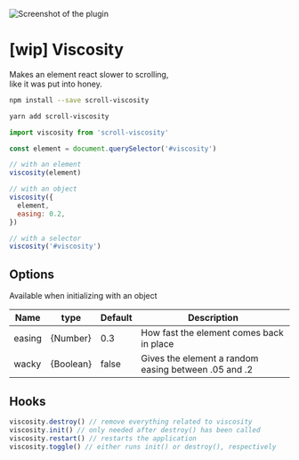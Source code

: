 ![Screenshot of the plugin](https://i.ibb.co/CBnbxXQ/screenshot.jpg "Screenshot")

# [wip] Viscosity

Makes an element react slower to scrolling,  
like it was put into honey.

```bash
npm install --save scroll-viscosity
```

```bash
yarn add scroll-viscosity
```

```javascript
import viscosity from 'scroll-viscosity'

const element = document.querySelector('#viscosity')

// with an element
viscosity(element)

// with an object
viscosity({
  element,
  easing: 0.2,
})

// with a selector
viscosity('#viscosity')
```

## Options
Available when initializing with an object

| Name   | type      | Default | Description                                          |
| ------ | --------- | ------- | ---------------------------------------------------- |
| easing | {Number}  | 0.3     | How fast the element comes back in place             |
| wacky  | {Boolean} | false   | Gives the element a random easing between .05 and .2 |

## Hooks
```javascript
viscosity.destroy() // remove everything related to viscosity
viscosity.init() // only needed after destroy() has been called
viscosity.restart() // restarts the application
viscosity.toggle() // either runs init() or destroy(), respectively
```
